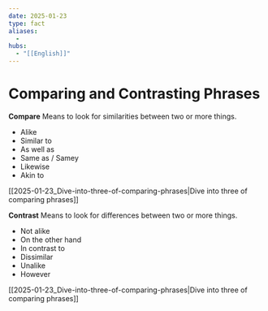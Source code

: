 ```yaml
---
date: 2025-01-23
type: fact
aliases:
  -
hubs:
  - "[[English]]"
---
```


# Comparing and Contrasting Phrases

**Compare**
Means to look for similarities between two or more things.

- Alike
- Similar to
- As well as
- Same as / Samey
- Likewise
- Akin to

[[2025-01-23_Dive-into-three-of-comparing-phrases|Dive into three of comparing phrases]]


**Contrast**
Means to look for differences between two or more things.

- Not alike
- On the other hand
- In contrast to
- Dissimilar
- Unalike
- However

[[2025-01-23_Dive-into-three-of-comparing-phrases|Dive into three of comparing phrases]]
